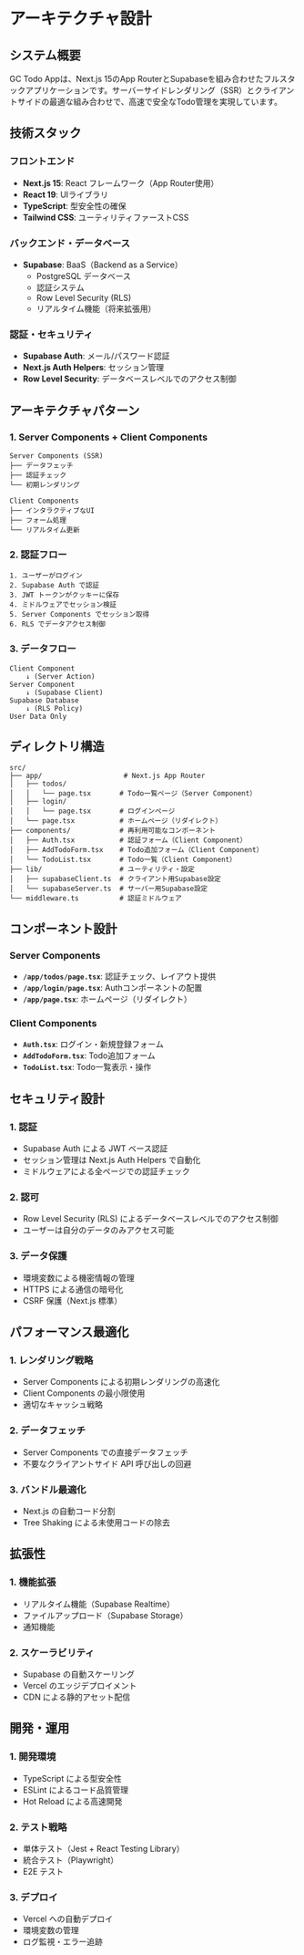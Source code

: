 # アーキテクチャ設計

## システム概要

GC Todo Appは、Next.js 15のApp RouterとSupabaseを組み合わせたフルスタックアプリケーションです。サーバーサイドレンダリング（SSR）とクライアントサイドの最適な組み合わせで、高速で安全なTodo管理を実現しています。

## 技術スタック

### フロントエンド
- **Next.js 15**: React フレームワーク（App Router使用）
- **React 19**: UIライブラリ
- **TypeScript**: 型安全性の確保
- **Tailwind CSS**: ユーティリティファーストCSS

### バックエンド・データベース
- **Supabase**: BaaS（Backend as a Service）
  - PostgreSQL データベース
  - 認証システム
  - Row Level Security (RLS)
  - リアルタイム機能（将来拡張用）

### 認証・セキュリティ
- **Supabase Auth**: メール/パスワード認証
- **Next.js Auth Helpers**: セッション管理
- **Row Level Security**: データベースレベルでのアクセス制御

## アーキテクチャパターン

### 1. Server Components + Client Components
```
Server Components (SSR)
├── データフェッチ
├── 認証チェック
└── 初期レンダリング

Client Components
├── インタラクティブなUI
├── フォーム処理
└── リアルタイム更新
```

### 2. 認証フロー
```
1. ユーザーがログイン
2. Supabase Auth で認証
3. JWT トークンがクッキーに保存
4. ミドルウェアでセッション検証
5. Server Components でセッション取得
6. RLS でデータアクセス制御
```

### 3. データフロー
```
Client Component
    ↓ (Server Action)
Server Component
    ↓ (Supabase Client)
Supabase Database
    ↓ (RLS Policy)
User Data Only
```

## ディレクトリ構造

```
src/
├── app/                    # Next.js App Router
│   ├── todos/
│   │   └── page.tsx       # Todo一覧ページ（Server Component）
│   ├── login/
│   │   └── page.tsx       # ログインページ
│   └── page.tsx           # ホームページ（リダイレクト）
├── components/            # 再利用可能なコンポーネント
│   ├── Auth.tsx           # 認証フォーム（Client Component）
│   ├── AddTodoForm.tsx    # Todo追加フォーム（Client Component）
│   └── TodoList.tsx       # Todo一覧（Client Component）
├── lib/                   # ユーティリティ・設定
│   ├── supabaseClient.ts  # クライアント用Supabase設定
│   └── supabaseServer.ts  # サーバー用Supabase設定
└── middleware.ts          # 認証ミドルウェア
```

## コンポーネント設計

### Server Components
- **`/app/todos/page.tsx`**: 認証チェック、レイアウト提供
- **`/app/login/page.tsx`**: Authコンポーネントの配置
- **`/app/page.tsx`**: ホームページ（リダイレクト）

### Client Components
- **`Auth.tsx`**: ログイン・新規登録フォーム
- **`AddTodoForm.tsx`**: Todo追加フォーム
- **`TodoList.tsx`**: Todo一覧表示・操作

## セキュリティ設計

### 1. 認証
- Supabase Auth による JWT ベース認証
- セッション管理は Next.js Auth Helpers で自動化
- ミドルウェアによる全ページでの認証チェック

### 2. 認可
- Row Level Security (RLS) によるデータベースレベルでのアクセス制御
- ユーザーは自分のデータのみアクセス可能

### 3. データ保護
- 環境変数による機密情報の管理
- HTTPS による通信の暗号化
- CSRF 保護（Next.js 標準）

## パフォーマンス最適化

### 1. レンダリング戦略
- Server Components による初期レンダリングの高速化
- Client Components の最小限使用
- 適切なキャッシュ戦略

### 2. データフェッチ
- Server Components での直接データフェッチ
- 不要なクライアントサイド API 呼び出しの回避

### 3. バンドル最適化
- Next.js の自動コード分割
- Tree Shaking による未使用コードの除去

## 拡張性

### 1. 機能拡張
- リアルタイム機能（Supabase Realtime）
- ファイルアップロード（Supabase Storage）
- 通知機能

### 2. スケーラビリティ
- Supabase の自動スケーリング
- Vercel のエッジデプロイメント
- CDN による静的アセット配信

## 開発・運用

### 1. 開発環境
- TypeScript による型安全性
- ESLint によるコード品質管理
- Hot Reload による高速開発

### 2. テスト戦略
- 単体テスト（Jest + React Testing Library）
- 統合テスト（Playwright）
- E2E テスト

### 3. デプロイ
- Vercel への自動デプロイ
- 環境変数の管理
- ログ監視・エラー追跡

